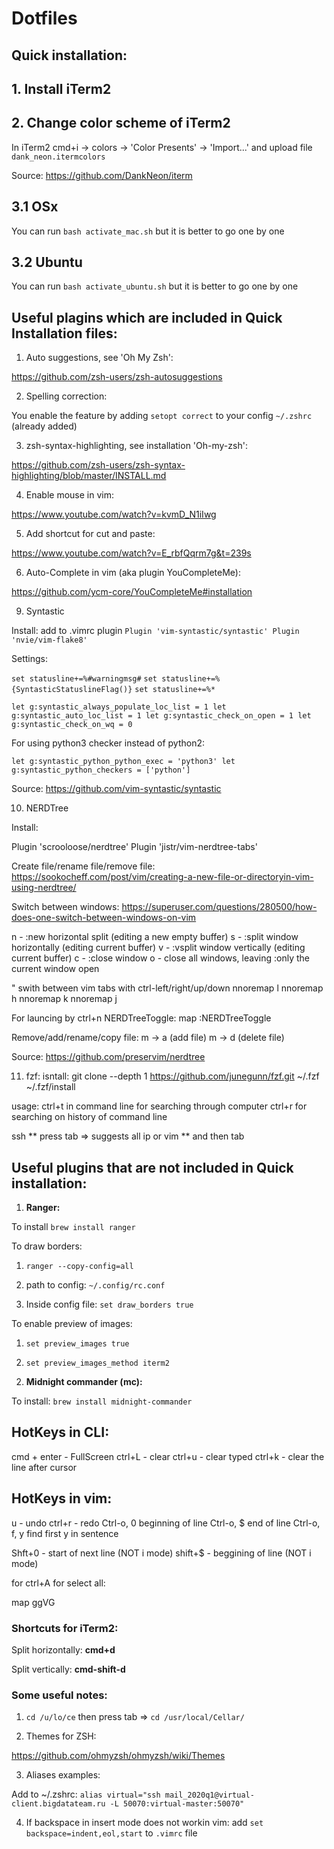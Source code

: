 # Dotfiles

## Quick installation:

## 1. Install iTerm2

## 2. Change color scheme of iTerm2

In iTerm2 cmd+i -> colors -> 'Color Presents' -> 'Import...' and upload file `dank_neon.itermcolors` 

Source: https://github.com/DankNeon/iterm

## 3.1 OSx

You can run `bash activate_mac.sh` but it is better to go one by one

## 3.2 Ubuntu

You can run `bash activate_ubuntu.sh` but it is better to go one by one


## Useful plagins which are included in Quick Installation files:

1. Auto suggestions, see 'Oh My Zsh':

https://github.com/zsh-users/zsh-autosuggestions

2. Spelling correction:

You enable the feature by adding `setopt correct` to your config `~/.zshrc` (already added)

3. zsh-syntax-highlighting, see installation 'Oh-my-zsh':

https://github.com/zsh-users/zsh-syntax-highlighting/blob/master/INSTALL.md

4. Enable mouse in vim:

https://www.youtube.com/watch?v=kvmD_N1iIwg

5. Add shortcut for cut and paste:

https://www.youtube.com/watch?v=E_rbfQqrm7g&t=239s

6. Auto-Complete in vim (aka plugin YouCompleteMe):

https://github.com/ycm-core/YouCompleteMe#installation

9. Syntastic

Install:
add to .vimrc plugin
`Plugin 'vim-syntastic/syntastic'
Plugin 'nvie/vim-flake8'`

Settings:

`set statusline+=%#warningmsg#`
`set statusline+=%{SyntasticStatuslineFlag()}`
`set statusline+=%*`

`let g:syntastic_always_populate_loc_list = 1
let g:syntastic_auto_loc_list = 1
let g:syntastic_check_on_open = 1
let g:syntastic_check_on_wq = 0`

For using python3 checker instead of python2:

`let g:syntastic_python_python_exec = 'python3'
let g:syntastic_python_checkers = ['python']`

Source:
https://github.com/vim-syntastic/syntastic

10. NERDTree 

Install: 

Plugin 'scrooloose/nerdtree'
Plugin 'jistr/vim-nerdtree-tabs'

Create file/rename file/remove file:
https://sookocheff.com/post/vim/creating-a-new-file-or-directoryin-vim-using-nerdtree/

Switch between windows:
https://superuser.com/questions/280500/how-does-one-switch-between-windows-on-vim

<C-w>n - :new horizontal split (editing a new empty buffer)
<C-w>s - :split window horizontally (editing current buffer)
<C-w>v - :vsplit window vertically (editing current buffer)
<C-w>c - :close window
<C-w>o - close all windows, leaving :only the current window open

" swith between vim tabs with ctrl-left/right/up/down
nnoremap <C-Right> <C-W>l
nnoremap <C-Left> <C-W>h
nnoremap <C-Up> <C-W>k
nnoremap <C-Down> <C-W>j
  
For launcing by ctrl+n NERDTreeToggle:
map <C-n> :NERDTreeToggle<CR>

Remove/add/rename/copy file:
m -> a (add file)
m -> d (delete file)

Source:
https://github.com/preservim/nerdtree

11. fzf:
isntall: 
git clone --depth 1 https://github.com/junegunn/fzf.git ~/.fzf
~/.fzf/install

usage: ctrl+t in command line for searching through computer
ctrl+r for searching on history of command line

ssh ** press tab => suggests all ip
or vim ** and then tab


## Useful plugins that are not included in Quick installation:

1. **Ranger:**

To install `brew install ranger`

To draw borders:

1) `ranger --copy-config=all`

2) path to config: `~/.config/rc.conf`

3) Inside config file: `set draw_borders true`

To enable preview of images:

1) `set preview_images true`

2) `set preview_images_method iterm2`

2. **Midnight commander (mc):**

To install: `brew install midnight-commander`









## HotKeys in CLI:
cmd + enter - FullScreen
ctrl+L - clear
ctrl+u - clear typed 
ctrl+k - clear the line after cursor

## HotKeys in vim:
u - undo
ctrl+r - redo
Ctrl-o, 0 beginning of line
Ctrl-o, $ end of line
Ctrl-o, f, y find first y in sentence

Shft+0 - start of next line (NOT i mode)
shift+$ - beggining of line (NOT i mode)





for ctrl+A for select all:

map <C-a> <esc>ggVG<CR>




### Shortcuts for iTerm2:

Split horizontally: **cmd+d**

Split vertically: **cmd-shift-d**

### Some useful notes:

1. `cd /u/lo/ce` then press tab => `cd /usr/local/Cellar/`

2. Themes for ZSH:

https://github.com/ohmyzsh/ohmyzsh/wiki/Themes

3. Aliases examples:

Add to ~/.zshrc: `alias virtual="ssh mail_2020q1@virtual-client.bigdatateam.ru -L 50070:virtual-master:50070"`

4. If backspace in insert mode does not workin vim: add `set backspace=indent,eol,start` to `.vimrc` file
